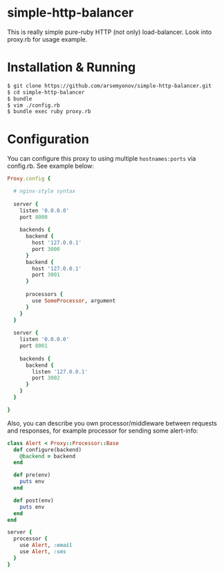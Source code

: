simple-http-balancer
====================

This is really simple pure-ruby HTTP (not only) load-balancer. Look into proxy.rb for usage example.

Installation & Running
====================

```bash
$ git clone https://github.com/arsemyonov/simple-http-balancer.git
$ cd simple-http-balancer
$ bundle
$ vim ./config.rb
$ bundle exec ruby proxy.rb
```

Configuration
====================

You can configure this proxy to using multiple `hostnames:ports` via config.rb. See example below:

```ruby
Proxy.config {

  # nginx-style syntax
  
  server {
    listen '0.0.0.0'
    port 8000
    
    backends {
      backend {
        host '127.0.0.1'
        port 3000
      }
      backend {
        host '127.0.0.1'
        port 3001
      }
      
      processors {
        use SomeProcessor, argument
      }
    }
  }
  
  server {
    listen '0.0.0.0'
    port 8001
    
    backends {
      backend {
        listen '127.0.0.1'
        port 3002
      }
    }
  }

}
```

Also, you can describe you own processor/middleware between requests and responses, for example processor for sending some alert-info:

```ruby
class Alert < Proxy::Processor::Base
  def configure(backend)
    @backend = backend
  end

  def pre(env)
    puts env
  end

  def post(env)
    puts env
  end
end
```

```ruby
server {
  processor {
    use Alert, :email
    use Alert, :sms
  }
}
```
